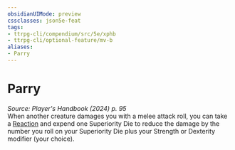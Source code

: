 ```yaml
---
obsidianUIMode: preview
cssclasses: json5e-feat
tags:
- ttrpg-cli/compendium/src/5e/xphb
- ttrpg-cli/optional-feature/mv-b
aliases:
- Parry
---
```

# Parry
*Source: Player's Handbook (2024) p. 95*  
When another creature damages you with a melee attack roll, you can take a [Reaction](Інструменти%20ДМ/CLI/rules/variant-rules/reaction-xphb.md) and expend one Superiority Die to reduce the damage by the number you roll on your Superiority Die plus your Strength or Dexterity modifier (your choice).